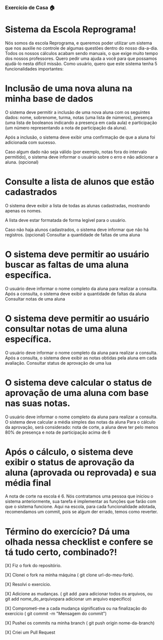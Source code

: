 ### Exercício de Casa 🏠

# Sistema da Escola Reprograma!

Nós somos da escola Reprograma, e queremos poder utilizar um sistema que nos auxilie no controle de algumas questões dentro do nosso dia-a-dia. Todos os nossos cálculos acabam sendo manuais, o que exige muito tempo dos nossos professores. Quero pedir uma ajuda a você para que possamos ajudá-lo nesta difícil missão. Como usuário, quero que este sistema tenha 5 funcionalidades importantes:

# Inclusão de uma nova aluna na minha base de dados
O sistema deve permitir a inclusão de uma nova aluna com os seguintes dados: nome, sobrenome, turma, notas (uma lista de números), presença (uma lista de booleanos indicando a presença em cada aula) e participação (um número representando a nota de participação da aluna).

Após a inclusão, o sistema deve exibir uma confirmação de que a aluna foi adicionada com sucesso.

Caso algum dado não seja válido (por exemplo, notas fora do intervalo permitido), o sistema deve informar o usuário sobre o erro e não adicionar a aluna. (opcional)

# Consulte a lista de alunos que estão cadastrados

O sistema deve exibir a lista de todas as alunas cadastradas, mostrando apenas os nomes.

A lista deve estar formatada de forma legível para o usuário.

Caso não haja alunos cadastrados, o sistema deve informar que não há registros. (opcional)
Consultar a quantidade de faltas de uma aluna

# O sistema deve permitir ao usuário buscar as faltas de uma aluna específica.
O usuário deve informar o nome completo da aluna para realizar a consulta.
Após a consulta, o sistema deve exibir a quantidade de faltas da aluna
Consultar notas de uma aluna

# O sistema deve permitir ao usuário consultar notas de uma aluna específica.
O usuário deve informar o nome completo da aluna para realizar a consulta.
Após a consulta, o sistema deve exibir as notas obtidas pela aluna em cada avaliação.
Consultar status de aprovação de uma lua

# O sistema deve calcular o status de aprovação de uma aluna com base nas suas notas.
O usuário deve informar o nome completo da aluna para realizar a consulta.
O sistema deve calcular a média simples das notas da aluna
Para o cálculo da aprovação, será considerado: nota de corte, a aluna deve ter pelo menos 80% de presença e nota de participação acima de 6

# Após o cálculo, o sistema deve exibir o status de aprovação da aluna (aprovada ou reprovada) e sua média final
A nota de corte na escola é 6.
Nós contratamos uma pessoa que iniciou o sistema anteriormente, sua tarefa é implementar as funções que farão com que o sistema funcione. Aqui na escola, para cada funcionalidade adotada, recomendamos um commit, pois se algum der errado, temos como reverter.


# Término do exercício? Dá uma olhada nessa checklist e confere se tá tudo certo, combinado?!

[X] Fiz o fork do repositório.

[X] Clonei o fork na minha máquina ( git clone url-do-meu-fork).

[X] Resolvi o exercício.

[X] Adicione as mudanças. ( git add .para adicionar todos os arquivos, ou git add nome_do_arquivopara adicionar um arquivo específico)

[X] Comprometi-me a cada mudança significativa ou na finalização do exercício ( git commit -m "Mensagem do commit")

[X] Pushei os commits na minha branch ( git push origin nome-da-branch)

[X] Criei um Pull Request 
